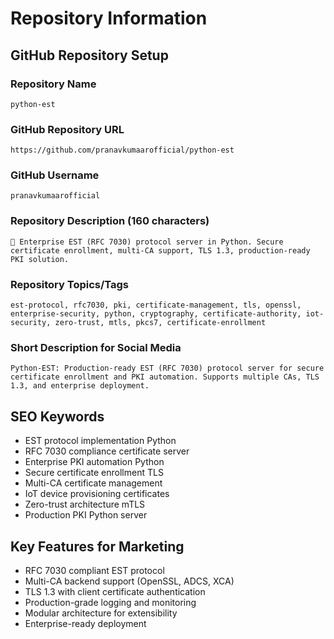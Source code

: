 # Repository Information

## GitHub Repository Setup

### Repository Name
```
python-est
```

### GitHub Repository URL
```
https://github.com/pranavkumaarofficial/python-est
```

### GitHub Username
```
pranavkumaarofficial
```

### Repository Description (160 characters)
```
🔐 Enterprise EST (RFC 7030) protocol server in Python. Secure certificate enrollment, multi-CA support, TLS 1.3, production-ready PKI solution.
```

### Repository Topics/Tags
```
est-protocol, rfc7030, pki, certificate-management, tls, openssl, enterprise-security, python, cryptography, certificate-authority, iot-security, zero-trust, mtls, pkcs7, certificate-enrollment
```

### Short Description for Social Media
```
Python-EST: Production-ready EST (RFC 7030) protocol server for secure certificate enrollment and PKI automation. Supports multiple CAs, TLS 1.3, and enterprise deployment.
```

## SEO Keywords
- EST protocol implementation Python
- RFC 7030 compliance certificate server  
- Enterprise PKI automation Python
- Secure certificate enrollment TLS
- Multi-CA certificate management
- IoT device provisioning certificates
- Zero-trust architecture mTLS
- Production PKI Python server

## Key Features for Marketing
- RFC 7030 compliant EST protocol
- Multi-CA backend support (OpenSSL, ADCS, XCA)
- TLS 1.3 with client certificate authentication
- Production-grade logging and monitoring
- Modular architecture for extensibility
- Enterprise-ready deployment